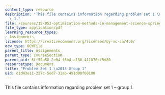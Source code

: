 ```yaml
---
content_type: resource
description: "This file contains information regarding problem set 1 \u2013 group\
  \ 1."
file: /courses/15-053-optimization-methods-in-management-science-spring-2013/d1d43e11227c5ed731ab491d98f00108_MIT15_053S13_ps1-1.pdf
file_type: application/pdf
learning_resource_types:
- Assignments
license: https://creativecommons.org/licenses/by-nc-sa/4.0/
ocw_type: OCWFile
parent_title: Assignments
parent_type: CourseSection
parent_uid: 6ff52b58-2e04-f6b4-a130-411870cf5d80
resourcetype: Document
title: "Problem Set 1 \u2013 Group 1"
uid: d1d43e11-227c-5ed7-31ab-491d98f00108
---
```

This file contains information regarding problem set 1 – group 1.